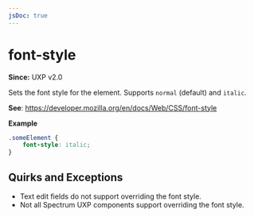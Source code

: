 ```yaml
---
jsDoc: true
---
```

# font-style

**Since:** UXP v2.0

Sets the font style for the element. Supports `normal` (default) and `italic`.

**See**: https://developer.mozilla.org/en/docs/Web/CSS/font-style

**Example**

```css
.someElement {
    font-style: italic;
}
```

## Quirks and Exceptions

* Text edit fields do not support overriding the font style.
* Not all Spectrum UXP components support overriding the font style.
